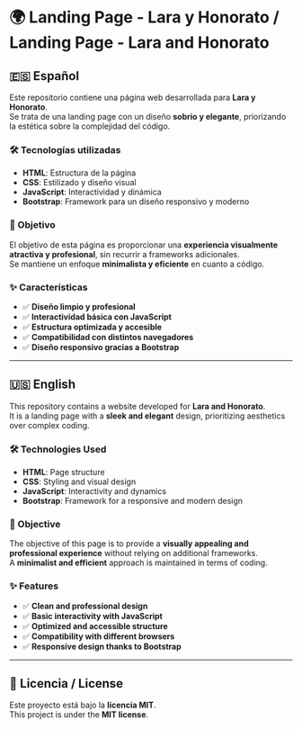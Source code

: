 # 🌍 Landing Page - Lara y Honorato / Landing Page - Lara and Honorato

## 🇪🇸 Español

Este repositorio contiene una página web desarrollada para **Lara y Honorato**.  
Se trata de una landing page con un diseño **sobrio y elegante**, priorizando la estética sobre la complejidad del código.

### 🛠 Tecnologías utilizadas

- **HTML**: Estructura de la página  
- **CSS**: Estilizado y diseño visual  
- **JavaScript**: Interactividad y dinámica  
- **Bootstrap**: Framework para un diseño responsivo y moderno  

### 🎯 Objetivo

El objetivo de esta página es proporcionar una **experiencia visualmente atractiva y profesional**, sin recurrir a frameworks adicionales.  
Se mantiene un enfoque **minimalista y eficiente** en cuanto a código.

### ✨ Características

- ✅ **Diseño limpio y profesional**  
- ✅ **Interactividad básica con JavaScript**  
- ✅ **Estructura optimizada y accesible**  
- ✅ **Compatibilidad con distintos navegadores**  
- ✅ **Diseño responsivo gracias a Bootstrap**  

---------------------------------------------------------------------------------------------------------------------------------------

## 🇺🇸 English

This repository contains a website developed for **Lara and Honorato**.  
It is a landing page with a **sleek and elegant** design, prioritizing aesthetics over complex coding.

### 🛠 Technologies Used

- **HTML**: Page structure  
- **CSS**: Styling and visual design  
- **JavaScript**: Interactivity and dynamics  
- **Bootstrap**: Framework for a responsive and modern design  

### 🎯 Objective

The objective of this page is to provide a **visually appealing and professional experience** without relying on additional frameworks.  
A **minimalist and efficient** approach is maintained in terms of coding.

### ✨ Features

- ✅ **Clean and professional design**  
- ✅ **Basic interactivity with JavaScript**  
- ✅ **Optimized and accessible structure**  
- ✅ **Compatibility with different browsers**  
- ✅ **Responsive design thanks to Bootstrap**  

---------------------------------------------------------------------------------------------------------------------------------------

## 📄 Licencia / License

Este proyecto está bajo la **licencia MIT**.  
This project is under the **MIT license**.
